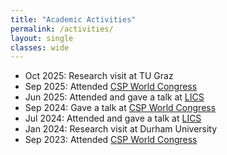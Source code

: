 ```yaml
---
title: "Academic Activities"
permalink: /activities/
layout: single
classes: wide
---
```


- Oct 2025: Research visit at TU Graz
- Sep 2025: Attended [CSP World Congress](https://cspworldcongress.org/)
- Jun 2025: Attended and gave a talk at [LICS](https://lics.siglog.org/lics25/)
- Sep 2024: Gave a talk at [CSP World Congress](https://cspworldcongress.org/2024/)
- Jul 2024: Attended and gave a talk at [LICS](https://lics.siglog.org/lics24/)
- Jan 2024: Research visit at Durham University
- Sep 2023: Attended [CSP World Congress](https://cspworldcongress.org/2023/)


